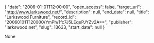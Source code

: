 {
  "date": "2006-01-01T12:00:00", 
  "open_access": false, 
  "target_url": "http://www.larkswood.net/", 
  "description": null, 
  "end_date": null, 
  "title": "Larkswood Furniture", 
  "record_id": "20060101T120000/YmPh/1fc7J5LEqePJYZv2A==", 
  "publisher": "larkswood.net", 
  "slug": 13633, 
  "start_date": null
}

None